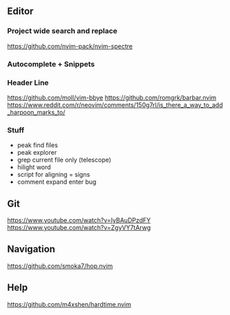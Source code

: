 ## Editor
### Project wide search and replace
https://github.com/nvim-pack/nvim-spectre

### Autocomplete + Snippets


### Header Line
https://github.com/moll/vim-bbye
https://github.com/romgrk/barbar.nvim
https://www.reddit.com/r/neovim/comments/150g7rl/is_there_a_way_to_add_harpoon_marks_to/

### Stuff
* peak find files
* peak explorer
* grep current file only (telescope)
* hilight word
* script for aligning = signs
* comment expand enter bug


## Git
https://www.youtube.com/watch?v=IyBAuDPzdFY
https://www.youtube.com/watch?v=ZgyVY7tArwg


## Navigation
https://github.com/smoka7/hop.nvim

## Help
https://github.com/m4xshen/hardtime.nvim



